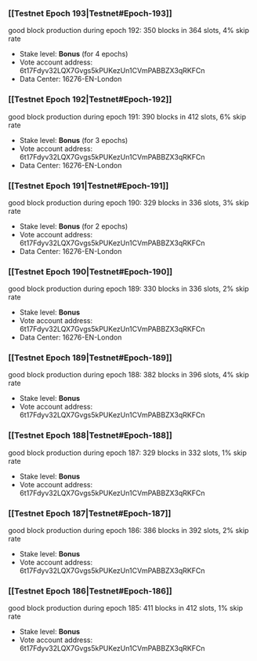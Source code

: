 ### [[Testnet Epoch 193|Testnet#Epoch-193]]
good block production during epoch 192: 350 blocks in 364 slots, 4% skip rate
* Stake level: **Bonus** (for 4 epochs)
* Vote account address: 6t17Fdyv32LQX7Gvgs5kPUKezUn1CVmPABBZX3qRKFCn
* Data Center: 16276-EN-London
### [[Testnet Epoch 192|Testnet#Epoch-192]]
good block production during epoch 191: 390 blocks in 412 slots, 6% skip rate
* Stake level: **Bonus** (for 3 epochs)
* Vote account address: 6t17Fdyv32LQX7Gvgs5kPUKezUn1CVmPABBZX3qRKFCn
* Data Center: 16276-EN-London
### [[Testnet Epoch 191|Testnet#Epoch-191]]
good block production during epoch 190: 329 blocks in 336 slots, 3% skip rate
* Stake level: **Bonus** (for 2 epochs)
* Vote account address: 6t17Fdyv32LQX7Gvgs5kPUKezUn1CVmPABBZX3qRKFCn
* Data Center: 16276-EN-London
### [[Testnet Epoch 190|Testnet#Epoch-190]]
good block production during epoch 189: 330 blocks in 336 slots, 2% skip rate
* Stake level: **Bonus**
* Vote account address: 6t17Fdyv32LQX7Gvgs5kPUKezUn1CVmPABBZX3qRKFCn
* Data Center: 16276-EN-London
### [[Testnet Epoch 189|Testnet#Epoch-189]]
good block production during epoch 188: 382 blocks in 396 slots, 4% skip rate
* Stake level: **Bonus**
* Vote account address: 6t17Fdyv32LQX7Gvgs5kPUKezUn1CVmPABBZX3qRKFCn
### [[Testnet Epoch 188|Testnet#Epoch-188]]
good block production during epoch 187: 329 blocks in 332 slots, 1% skip rate
* Stake level: **Bonus**
* Vote account address: 6t17Fdyv32LQX7Gvgs5kPUKezUn1CVmPABBZX3qRKFCn
### [[Testnet Epoch 187|Testnet#Epoch-187]]
good block production during epoch 186: 386 blocks in 392 slots, 2% skip rate
* Stake level: **Bonus**
* Vote account address: 6t17Fdyv32LQX7Gvgs5kPUKezUn1CVmPABBZX3qRKFCn
### [[Testnet Epoch 186|Testnet#Epoch-186]]
good block production during epoch 185: 411 blocks in 412 slots, 1% skip rate
* Stake level: **Bonus**
* Vote account address: 6t17Fdyv32LQX7Gvgs5kPUKezUn1CVmPABBZX3qRKFCn